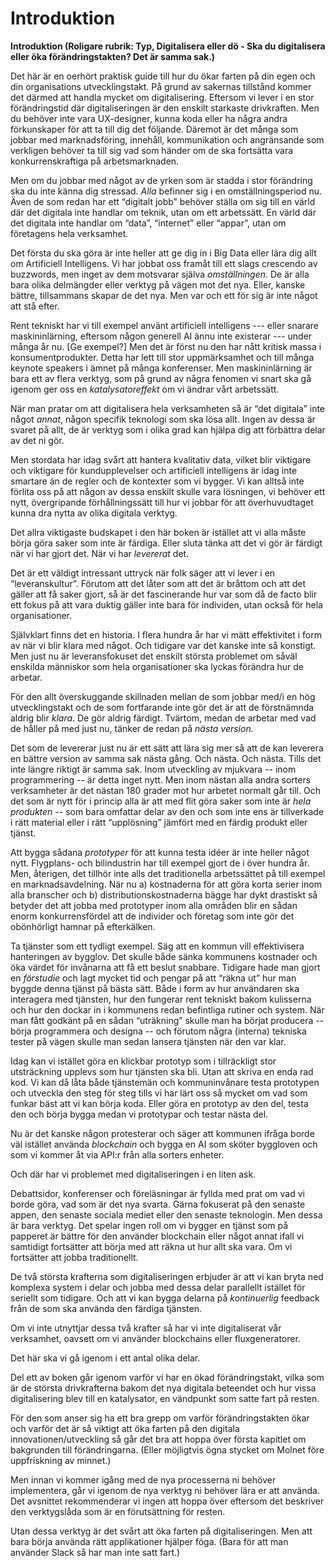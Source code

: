# Introduktion

**Introduktion \(Roligare rubrik: Typ, Digitalisera eller dö - Ska du digitalisera eller öka förändringstakten? Det är samma sak.\)**

Det här är en oerhört praktisk guide till hur du ökar farten på din egen och din organisations utvecklingstakt. På grund av sakernas tillstånd kommer det därmed att handla mycket om digitalisering. Eftersom vi lever i en stor förändringstid där digitaliseringen är den enskilt starkaste drivkraften. Men du behöver inte vara UX-designer, kunna koda eller ha några andra förkunskaper för att ta till dig det följande. Däremot är det många som jobbar med marknadsföring, innehåll, kommunikation och angränsande som verkligen behöver ta till sig vad som händer om de ska fortsätta vara konkurrenskraftiga på arbetsmarknaden.

Men om du jobbar med något av de yrken som är stadda i stor förändring ska du inte känna dig stressad. _Alla_ befinner sig i en omställningsperiod nu. Även de som redan har ett “digitalt jobb” behöver ställa om sig till en värld där det digitala inte handlar om teknik, utan om ett arbetssätt. En värld där det digitala inte handlar om “data”, “internet” eller “appar”, utan om företagens hela verksamhet.

Det första du ska göra är inte heller att ge dig in i Big Data eller lära dig allt om Artificiell Intelligens. Vi har jobbat oss framåt till ett slags crescendo av buzzwords, men inget av dem motsvarar själva _omställningen_. De är alla bara olika delmängder eller verktyg på vägen mot det nya. Eller, kanske bättre, tillsammans skapar de det nya. Men var och ett för sig är inte något att stå efter.

Rent tekniskt har vi till exempel använt artificiell intelligens --- eller snarare maskininlärning, eftersom någon generell AI ännu inte existerar --- under många år nu. \[Ge exempel?\] Men det är först nu den har nått kritisk massa i konsumentprodukter. Detta har lett till stor uppmärksamhet och till många keynote speakers i ämnet på många konferenser. Men maskininlärning är bara ett av flera verktyg, som på grund av några fenomen vi snart ska gå igenom ger oss en _katalysatoreffekt_ om vi ändrar vårt arbetssätt.

När man pratar om att digitalisera hela verksamheten så är “det digitala” inte något _annat_, någon specifik teknologi som ska lösa allt. Ingen av dessa är svaret på allt, de är verktyg som i olika grad kan hjälpa dig att förbättra delar av det ni gör.

Men stordata har idag svårt att hantera kvalitativ data, vilket blir viktigare och viktigare för kundupplevelser och artificiell intelligens är idag inte smartare än de regler och de kontexter som vi bygger. Vi kan alltså inte förlita oss på att någon av dessa enskilt skulle vara lösningen, vi behöver ett nytt, övergripande förhållningssätt till hur vi jobbar för att överhuvudtaget kunna dra nytta av olika digitala verktyg.

Det allra viktigaste budskapet i den här boken är istället att vi alla måste börja göra saker som inte är färdiga. Eller sluta tänka att det vi gör är färdigt när vi har gjort det. När vi har _levererat_ det.

Det är ett väldigt intressant uttryck när folk säger att vi lever i en “leveranskultur”. Förutom att det låter som att det är bråttom och att det gäller att få saker gjort, så är det fascinerande hur var som då de facto blir ett fokus på att vara duktig gäller inte bara för individen, utan också för hela organisationer.

Självklart finns det en historia. I flera hundra år har vi mätt effektivitet i form av när vi blir klara med något. Och tidigare var det kanske inte så konstigt. Men just nu är leveransfokuset det enskilt största problemet om såväl enskilda människor som hela organisationer ska lyckas förändra hur de arbetar.

För den allt överskuggande skillnaden mellan de som jobbar med/i en hög utvecklingstakt och de som fortfarande inte gör det är att de förstnämnda aldrig blir _klara_. De gör aldrig färdigt. Tvärtom, medan de arbetar med vad de håller på med just nu, tänker de redan på _nästa version._

Det som de levererar just nu är ett sätt att lära sig mer så att de kan leverera en bättre version av samma sak nästa gång. Och nästa. Och nästa. Tills det inte längre riktigt är samma sak. Inom utveckling av mjukvara -- inom programmering -- är detta inget nytt. Men inom nästan alla andra sorters verksamheter är det nästan 180 grader mot hur arbetet normalt går till. Och det som är nytt för i princip alla är att med flit göra saker som inte är _hela produkten_ -- som bara omfattar delar av den och som inte ens är tillverkade i rätt material eller i rätt “upplösning” jämfört med en färdig produkt eller tjänst.

Att bygga sådana _prototyper_ för att kunna testa idéer är inte heller något nytt. Flygplans- och bilindustrin har till exempel gjort de i över hundra år. Men, återigen, det tillhör inte alls det traditionella arbetssättet på till exempel en marknadsavdelning. När nu a\) kostnaderna för att göra korta serier inom alla branscher och b\) distributionskostnaderna bägge har dykt drastiskt så betyder det att jobba med prototyper inom alla områden blir en sådan enorm konkurrensfördel att de individer och företag som inte gör det obönhörligt hamnar på efterkälken.

Ta tjänster som ett tydligt exempel. Säg att en kommun vill effektivisera hanteringen av bygglov. Det skulle både sänka kommunens kostnader och öka värdet för invånarna att få ett beslut snabbare. Tidigare hade man gjort en _förstudie_ och lagt mycket tid och pengar på att “räkna ut” hur man byggde denna tjänst på bästa sätt. Både i form av hur användaren ska interagera med tjänsten, hur den fungerar rent tekniskt bakom kulisserna och hur den dockar in i kommunens redan befintliga rutiner och system. När man fått godkänt på en sådan “uträkning” skulle man ha börjat producera -- börja programmera och designa -- och förutom några \(interna\) tekniska tester på vägen skulle man sedan lansera tjänsten när den var klar.

Idag kan vi istället göra en klickbar prototyp som i tillräckligt stor utsträckning upplevs som hur tjänsten ska bli. Utan att skriva en enda rad kod. Vi kan då låta både tjänstemän och kommuninvånare testa prototypen och utveckla den steg för steg tills vi har lärt oss så mycket om vad som funkar bäst att vi kan börja koda. Eller göra en prototyp av den del, testa den och börja bygga medan vi prototypar och testar nästa del.

Nu är det kanske någon protesterar och säger att kommunen ifråga borde väl istället använda _blockchain_ och bygga en AI som sköter byggloven och som vi kommer åt via API:r från alla sorters enheter.

Och där har vi problemet med digitaliseringen i en liten ask.

Debattsidor, konferenser och föreläsningar är fyllda med prat om vad vi borde göra, vad som är det nya svarta. Gärna fokuserat på den senaste appen, den senaste sociala mediet eller den senaste teknologin. Men dessa är bara verktyg. Det spelar ingen roll om vi bygger en tjänst som på papperet är bättre för den använder blockchain eller något annat ifall vi samtidigt fortsätter att börja med att räkna ut hur allt ska vara. Om vi fortsätter att jobba traditionellt.

De två största krafterna som digitaliseringen erbjuder är att vi kan bryta ned komplexa system i delar och jobba med dessa delar parallellt istället för seriellt som tidigare. Och att vi kan bygga delarna på _kontinuerlig_ feedback från de som ska använda den färdiga tjänsten.

Om vi inte utnyttjar dessa två krafter så har vi inte digitaliserat vår verksamhet, oavsett om vi använder blockchains eller fluxgeneratorer.

Det här ska vi gå igenom i ett antal olika delar.

Del ett av boken går igenom varför vi har en ökad förändringstakt, vilka som är de största drivkrafterna bakom det nya digitala beteendet och hur vissa digitalisering blev till en katalysator, en vändpunkt som satte fart på resten.

För den som anser sig ha ett bra grepp om varför förändringstakten ökar och varför det är så viktigt att öka farten på den digitala innovationen/utveckling så går det bra att hoppa över första kapitlet om bakgrunden till förändringarna. \(Eller möjligtvis ögna stycket om Molnet före uppfriskning av minnet.\)

Men innan vi kommer igång med de nya processerna ni behöver implementera, går vi igenom de nya verktyg ni behöver lära er att använda. Det avsnittet rekommenderar vi ingen att hoppa över eftersom det beskriver den verktygslåda som är en förutsättning för resten.

Utan dessa verktyg är det svårt att öka farten på digitaliseringen. Men att bara börja använda rätt applikationer hjälper föga. \(Bara för att man använder Slack så har man inte satt fart.\)

